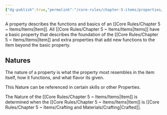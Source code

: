 ```yaml
---
{"dg-publish":true,"permalink":"/core-rules/chapter-5-items/properties/"}
---
```


A property describes the functions and basics of an [[Core Rules/Chapter 5 ~ Items/Items\|Item]]. All [[Core Rules/Chapter 5 ~ Items/Items\|Items]] have a basic property that describes the foundation of the [[Core Rules/Chapter 5 ~ Items/Items\|Item]] and extra properties that add new functions to the item beyond the basic property.

## Natures
The nature of a property is what the property most resembles in the item itself, how it functions, and what flavor its given.

This Nature can be referenced in certain skills or other Properties.

The Nature of the [[Core Rules/Chapter 5 ~ Items/Items\|Item]] is determined when the [[Core Rules/Chapter 5 ~ Items/Items\|Item]] is [[Core Rules/Chapter 5 ~ Items/Crafting and Materials/Crafting\|Crafted]].